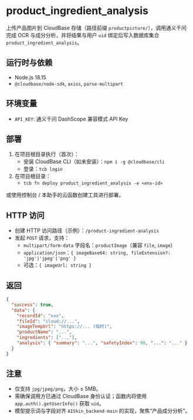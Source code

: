 # product_ingredient_analysis

上传产品图片到 CloudBase 存储（路径前缀 `productpicture/`），调用通义千问完成 OCR 与成分分析，并将结果与用户 `uid` 绑定后写入数据库集合 `product_ingredient_analysis`。

## 运行时与依赖
- Node.js 18.15
- `@cloudbase/node-sdk`, `axios`, `parse-multipart`

## 环境变量
- `API_KEY`: 通义千问 DashScope 兼容模式 API Key

## 部署
1. 在项目根目录执行（首次）：
   - 安装 CloudBase CLI（如未安装）：`npm i -g @cloudbase/cli`
   - 登录：`tcb login`
2. 在项目根目录：
   - `tcb fn deploy product_ingredient_analysis -e <env-id>`

或使用控制台 / 本助手的云函数创建工具进行部署。

## HTTP 访问
- 创建 HTTP 访问路径（示例）：`/product-ingredient-analysis`
- 发起 `POST` 请求，支持：
  - `multipart/form-data` 字段名：`productImage`（兼容 `file`, `image`）
  - `application/json`：`{ imageBase64: string, fileExtension?: 'jpg'|'jpeg'|'png' }`
  - 可选：`{ imageUrl: string }`

## 返回
```json
{
  "success": true,
  "data": {
    "recordId": "xxx",
    "fileId": "cloud://...",
    "imageTempUrl": "https://... (临时)",
    "productName": "...",
    "ingredients": ["..."],
    "analysis": { "summary": "...", "safetyIndex": 90, "...": "..." }
  }
}
```

## 注意
- 仅支持 `jpg/jpeg/png`，大小 ≤ 5MB。
- 需确保调用方已通过 CloudBase 身份认证；函数内将使用 `app.auth().getUserInfo()` 获取 `uid`。
- 模型提示词与字段对齐 `AISkin_backend-main` 的实现，聚焦“产品成分分析”。 